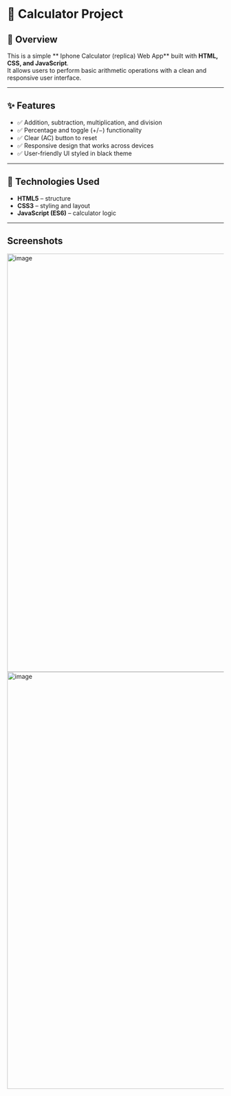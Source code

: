 # 🧮 Calculator Project  

## 📌 Overview  
This is a simple ** Iphone Calculator (replica) Web App** built with **HTML, CSS, and JavaScript**.  
It allows users to perform basic arithmetic operations with a clean and responsive user interface.  

---

## ✨ Features  
- ✅ Addition, subtraction, multiplication, and division  
- ✅ Percentage and toggle (+/−) functionality  
- ✅ Clear (AC) button to reset  
- ✅ Responsive design that works across devices  
- ✅ User-friendly UI styled in black theme  

---

## 🚀 Technologies Used  
- **HTML5** – structure  
- **CSS3** – styling and layout  
- **JavaScript (ES6)** – calculator logic  

---

## Screenshots
<img width="1917" height="974" alt="image" src="https://github.com/user-attachments/assets/48a2d35e-b142-4114-9fea-5ff9236d0ac5" />
<img width="1919" height="971" alt="image" src="https://github.com/user-attachments/assets/9e892a39-23c4-4566-882b-39d18a544708" />

